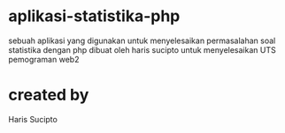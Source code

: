 # aplikasi-statistika-php
sebuah aplikasi yang digunakan untuk menyelesaikan permasalahan  soal statistika dengan php
dibuat oleh haris sucipto untuk menyelesaikan UTS pemograman web2

# created by
Haris Sucipto
